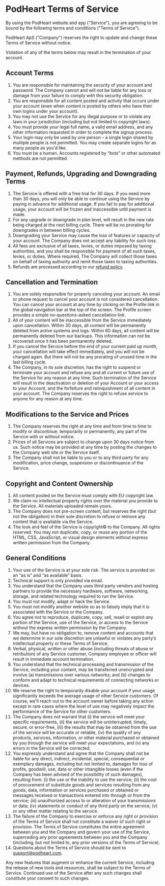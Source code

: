 # PodHeart Terms of Service

By using the PodHeart website and app ("Service"), you are agreeing to be bound by the following terms and conditions ("Terms of Service").

PodHeart ApS ("Company") reserves the right to update and change these Terms of Service without notice.

Violation of any of the terms below may result in the termination of your account.

## Account Terms

1. You are responsible for maintaining the security of your account and password. The Company cannot and will not be liable for any loss or damage from your failure to comply with this security obligation.
2. You are responsible for all content posted and activity that occurs under your account (even when content is posted by others who have their own logins under your account).
3. You may not use the Service for any illegal purpose or to violate any laws in your jurisdiction (including but not limited to copyright laws).
4. You must provide your legal full name, a valid email address, and any other information requested in order to complete the signup process.
5. Your login may only be used by one person – a single login shared by multiple people is not permitted. You may create separate logins for as many people as you'd like.
6. You must be a human. Accounts registered by “bots” or other automated methods are not permitted.

## Payment, Refunds, Upgrading and Downgrading Terms

1. The Service is offered with a free trial for 30 days. If you need more than 30 days, you will only be able to continue using the Service by paying in advance for additional usage. If you fail to pay for additional usage, your account will be frozen and inaccessible until payment is made.
2. For any upgrade or downgrade in plan level, will result in the new rate being charged at the next billing cycle. There will be no prorating for downgrades in between billing cycles.
3. Downgrading your Service may cause the loss of features or capacity of your account. The Company does not accept any liability for such loss.
4. All fees are exclusive of all taxes, levies, or duties imposed by taxing authorities, and you shall be responsible for payment of all such taxes, levies, or duties. Where required, The Company will collect those taxes on behalf of taxing authority and remit those taxes to taxing authorities.
5. Refunds are processed according to our [refund policy](/refund.md).

## Cancellation and Termination

1. You are solely responsible for properly canceling your account. An email or phone request to cancel your account is not considered cancellation. You can cancel your account at any time by clicking on the Profile link in the global navigation bar at the top of the screen. The Profile screen provides a simple no-questions-asked cancellation link.
2. All of your content will be inaccessible from the Service immediately upon cancellation. Within 30 days, all content will be permanently deleted from active systems and logs. Within 60 days, all content will be permanently deleted from our backups. This information can not be recovered once it has been permanently deleted.
3. If you cancel the Service before the end of your current paid up month, your cancellation will take effect immediately, and you will not be charged again. But there will not be any prorating of unused time in the last billing cycle.
4. The Company, in its sole discretion, has the right to suspend or terminate your account and refuse any and all current or future use of the Service for any reason at any time. Such termination of the Service will result in the deactivation or deletion of your Account or your access to your Account, and the forfeiture and relinquishment of all content in your account. The Company reserves the right to refuse service to anyone for any reason at any time.

## Modifications to the Service and Prices

1. The Company reserves the right at any time and from time to time to modify or discontinue, temporarily or permanently, any part of the Service with or without notice.
2. Prices of all Services are subject to change upon 30 days notice from us. Such notice may be provided at any time by posting the changes to the Company web site or the Service itself.
3. The Company shall not be liable to you or to any third party for any modification, price change, suspension or discontinuance of the Service.

## Copyright and Content Ownership

1. All content posted on the Service must comply with EU copyright law.
2. We claim no intellectual property rights over the material you provide to the Service. All materials uploaded remain yours.
3. The Company does not pre-screen content, but reserves the right (but not the obligation) in their sole discretion to refuse or remove any content that is available via the Service.
4. The look and feel of the Service is copyright© to the Company. All rights reserved. You may not duplicate, copy, or reuse any portion of the HTML, CSS, JavaScript, or visual design elements without express written permission from the Company.

## General Conditions

1. Your use of the Service is at your sole risk. The service is provided on an “as is” and “as available” basis.
2. Technical support is only provided via email.
3. You understand that the Company uses third party vendors and hosting partners to provide the necessary hardware, software, networking, storage, and related technology required to run the Service.
4. You must not modify, adapt or hack the Service.
5. You must not modify another website so as to falsely imply that it is associated with the Service or the Company.
6. You agree not to reproduce, duplicate, copy, sell, resell or exploit any portion of the Service, use of the Service, or access to the Service without the express written permission by the Company.
7. We may, but have no obligation to, remove content and accounts that we determine in our sole discretion are unlawful or violates any party’s intellectual property or these Terms of Service.
8. Verbal, physical, written or other abuse (including threats of abuse or retribution) of any Service customer, Company employee or officer will result in immediate account termination.
9. You understand that the technical processing and transmission of the Service, including your content, may be transferred unencrypted and involve (a) transmissions over various networks; and (b) changes to conform and adapt to technical requirements of connecting networks or devices.
10. We reserve the right to temporarily disable your account if your usage significantly exceeds the average usage of other Service customers. Of course, we'll reach out to the account owner before taking any action except in rare cases where the level of use may negatively impact the performance of the Service for other customers.
11. The Company does not warrant that (i) the service will meet your specific requirements, (ii) the service will be uninterrupted, timely, secure, or error-free, (iii) the results that may be obtained from the use of the service will be accurate or reliable, (iv) the quality of any products, services, information, or other material purchased or obtained by you through the service will meet your expectations, and (v) any errors in the Service will be corrected.
12. You expressly understand and agree that the Company shall not be liable for any direct, indirect, incidental, special, consequential or exemplary damages, including but not limited to, damages for loss of profits, goodwill, use, data or other intangible losses (even if the Company has been advised of the possibility of such damages), resulting from: (i) the use or the inability to use the service; (ii) the cost of procurement of substitute goods and services resulting from any goods, data, information or services purchased or obtained or messages received or transactions entered into through or from the service; (iii) unauthorized access to or alteration of your transmissions or data; (iv) statements or conduct of any third party on the service; (v) or any other matter relating to the service.
13. The failure of the Company to exercise or enforce any right or provision of the Terms of Service shall not constitute a waiver of such right or provision. The Terms of Service constitutes the entire agreement between you and the Company and govern your use of the Service, superceding any prior agreements between you and the Company (including, but not limited to, any prior versions of the Terms of Service).
14. Questions about the Terms of Service should be sent to [support@podheart.com](mailto:support@podheart.com).

Any new features that augment or enhance the current Service, including the release of new tools and resources, shall be subject to the Terms of Service. Continued use of the Service after any such changes shall constitute your consent to such changes.

